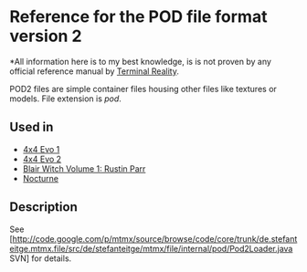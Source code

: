 # Reference for the POD file format version 2

*All information here is to my best knowledge, is is not proven by any official reference manual by [Terminal Reality](TerminalReality.md).

POD2 files are simple container files housing other files like textures or models. File extension is _pod_.

## Used in

 * [4x4 Evo 1](4x4Evo1.md)
 * [4x4 Evo 2](4x4Evo1.md)
 * [Blair Witch Volume 1: Rustin Parr](BlairWitch1.md)
 * [Nocturne](Nocturne.md)

## Description

See [http://code.google.com/p/mtmx/source/browse/code/core/trunk/de.stefanteitge.mtmx.file/src/de/stefanteitge/mtmx/file/internal/pod/Pod2Loader.java SVN] for details.